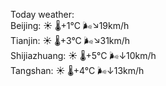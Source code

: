 Today weather:  
Beijing: ☀️   🌡️+1°C 🌬️↘19km/h  
Tianjin: ☀️   🌡️+3°C 🌬️↘31km/h  
Shijiazhuang: ☀️   🌡️+5°C 🌬️↓10km/h  
Tangshan: ☀️   🌡️+4°C 🌬️↓13km/h  
